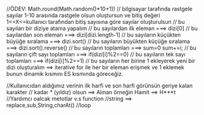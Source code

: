 
//ÖDEV: Math.round(Math.random()*10+1))
// bilgisayar tarafında rastgele  sayılar 1-10 arasında rastgele olsun oluştursun ve bitiş değeri 1<=X<=kullanıcı tarafından bitiş sayısına göre sayılar oluşturulsun
// bu sayıları bir diziye atama yapalım
// bu sayılardan ilk eleman  ===> dizi[0]
// bu sayılardan son eleman ===> dizi[dizi.length-1]
// bu sayıların küçükten büyüğe sıralama ===> dizi.sort()
// bu sayıların büyükten küçüğe sıralama ===> dizi.sort().reverse()
// bu sayıların toplamları  ===> sum=0  sum+=i;
// bu sayıların çift sayı toplamları  ===> if(dizi[i]%2==0)
// bu sayıların tek sayı toplamları  ===> if(dizi[i]%2==1)
// bu sayıların her birine 1 ekleyerek yeni bir dizi oluşturalım ==> iterative for ile her bir eleman erişmek ve 1 eklemek bunun dinamik kısmını ES kısmında göreceğiz.


//Kullanıcıdan aldığımız verinin ilk harfi ve son harfi görünsün geriye kalan karakter
// kadar * (yıldız) olsun ==> Alınan örneğin Hamit  ==>  H***t
//Yardımcı oalcak metotlar v.s function
//string ==> replace,sub,String,charAt()
//loop
